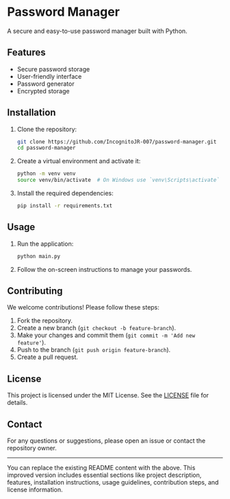 # Password Manager

A secure and easy-to-use password manager built with Python.

## Features

- Secure password storage
- User-friendly interface
- Password generator
- Encrypted storage

## Installation

1. Clone the repository:
   ```sh
   git clone https://github.com/IncognitoJR-007/password-manager.git
   cd password-manager
   ```

2. Create a virtual environment and activate it:
   ```sh
   python -m venv venv
   source venv/bin/activate  # On Windows use `venv\Scripts\activate`
   ```

3. Install the required dependencies:
   ```sh
   pip install -r requirements.txt
   ```

## Usage

1. Run the application:
   ```sh
   python main.py
   ```

2. Follow the on-screen instructions to manage your passwords.

## Contributing

We welcome contributions! Please follow these steps:

1. Fork the repository.
2. Create a new branch (`git checkout -b feature-branch`).
3. Make your changes and commit them (`git commit -m 'Add new feature'`).
4. Push to the branch (`git push origin feature-branch`).
5. Create a pull request.

## License

This project is licensed under the MIT License. See the [LICENSE](https://github.com/IncognitoJR-007/password-manager/blob/main/LICENSE) file for details.

## Contact

For any questions or suggestions, please open an issue or contact the repository owner.

---

You can replace the existing README content with the above. This improved version includes essential sections like project description, features, installation instructions, usage guidelines, contribution steps, and license information.
